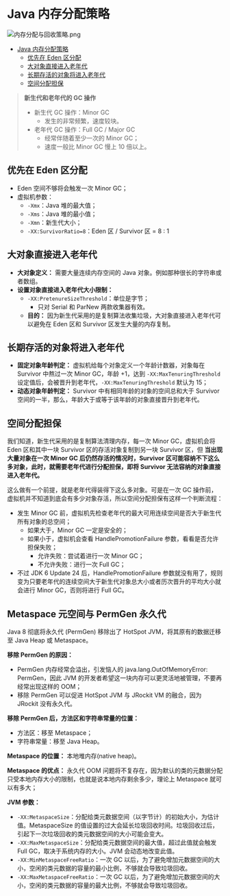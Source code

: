 # Java 内存分配策略

![内存分配与回收策略.png](https://assets.ng-tech.icu/book/understanding-the-jvm/内存分配与回收策略.png)

<!-- TOC -->

- [Java 内存分配策略](#java-内存分配策略)
  - [优先在 Eden 区分配](#优先在-eden-区分配)
  - [大对象直接进入老年代](#大对象直接进入老年代)
  - [长期存活的对象将进入老年代](#长期存活的对象将进入老年代)
  - [空间分配担保](#空间分配担保)

<!-- /TOC -->

> **新生代和老年代的 GC 操作**
>
> - 新生代 GC 操作：Minor GC
>   - 发生的非常频繁，速度较块。
> - 老年代 GC 操作：Full GC / Major GC
>   - 经常伴随着至少一次的 Minor GC；
>   - 速度一般比 Minor GC 慢上 10 倍以上。

## 优先在 Eden 区分配

- Eden 空间不够将会触发一次 Minor GC；
- 虚拟机参数：
  - `-Xmx`：Java 堆的最大值；
  - `-Xms`：Java 堆的最小值；
  - `-Xmn`：新生代大小；
  - `-XX:SurvivorRatio=8`：Eden 区 / Survivor 区 = 8 : 1

## 大对象直接进入老年代

- **大对象定义：** 需要大量连续内存空间的 Java 对象。例如那种很长的字符串或者数组。
- **设置对象直接进入老年代大小限制：**
  - `-XX:PretenureSizeThreshold`：单位是字节；
    - 只对 Serial 和 ParNew 两款收集器有效。
  - **目的：** 因为新生代采用的是复制算法收集垃圾，大对象直接进入老年代可以避免在 Eden 区和 Survivor 区发生大量的内存复制。

## 长期存活的对象将进入老年代

- **固定对象年龄判定：** 虚拟机给每个对象定义一个年龄计数器，对象每在 Survivor 中熬过一次 Minor GC，年龄 +1，达到 `-XX:MaxTenuringThreshold` 设定值后，会被晋升到老年代，`-XX:MaxTenuringThreshold` 默认为 15；
- **动态对象年龄判定：** Survivor 中有相同年龄的对象的空间总和大于 Survivor 空间的一半，那么，年龄大于或等于该年龄的对象直接晋升到老年代。

## 空间分配担保

我们知道，新生代采用的是复制算法清理内存，每一次 Minor GC，虚拟机会将 Eden 区和其中一块 Survivor 区的存活对象复制到另一块 Survivor 区，但 **当出现大量对象在一次 Minor GC 后仍然存活的情况时，Survivor 区可能容纳不下这么多对象，此时，就需要老年代进行分配担保，即将 Survivor 无法容纳的对象直接进入老年代。**

这么做有一个前提，就是老年代得装得下这么多对象。可是在一次 GC 操作前，虚拟机并不知道到底会有多少对象存活，所以空间分配担保有这样一个判断流程：

- 发生 Minor GC 前，虚拟机先检查老年代的最大可用连续空间是否大于新生代所有对象的总空间；
  - 如果大于，Minor GC 一定是安全的；
  - 如果小于，虚拟机会查看 HandlePromotionFailure 参数，看看是否允许担保失败；
    - 允许失败：尝试着进行一次 Minor GC；
    - 不允许失败：进行一次 Full GC；
- 不过 JDK 6 Update 24 后，HandlePromotionFailure 参数就没有用了，规则变为只要老年代的连续空间大于新生代对象总大小或者历次晋升的平均大小就会进行 Minor GC，否则将进行 Full GC。

## Metaspace 元空间与 PermGen 永久代

Java 8 彻底将永久代 (PermGen) 移除出了 HotSpot JVM，将其原有的数据迁移至 Java Heap 或 Metaspace。

**移除 PermGen 的原因：**

- PermGen 内存经常会溢出，引发恼人的 java.lang.OutOfMemoryError: PermGen，因此 JVM 的开发者希望这一块内存可以更灵活地被管理，不要再经常出现这样的 OOM；
- 移除 PermGen 可以促进 HotSpot JVM 与 JRockit VM 的融合，因为 JRockit 没有永久代。

**移除 PermGen 后，方法区和字符串常量的位置：**

- 方法区：移至 Metaspace；
- 字符串常量：移至 Java Heap。

**Metaspace 的位置：** 本地堆内存(native heap)。

**Metaspace 的优点：** 永久代 OOM 问题将不复存在，因为默认的类的元数据分配只受本地内存大小的限制，也就是说本地内存剩余多少，理论上 Metaspace 就可以有多大；

**JVM 参数：**

- `-XX:MetaspaceSize`：分配给类元数据空间（以字节计）的初始大小，为估计值。MetaspaceSize 的值设置的过大会延长垃圾回收时间。垃圾回收过后，引起下一次垃圾回收的类元数据空间的大小可能会变大。
- `-XX:MaxMetaspaceSize`：分配给类元数据空间的最大值，超过此值就会触发 Full GC，取决于系统内存的大小。JVM 会动态地改变此值。
- `-XX:MinMetaspaceFreeRatio`：一次 GC 以后，为了避免增加元数据空间的大小，空闲的类元数据的容量的最小比例，不够就会导致垃圾回收。
- `-XX:MaxMetaspaceFreeRatio`：一次 GC 以后，为了避免增加元数据空间的大小，空闲的类元数据的容量的最大比例，不够就会导致垃圾回收。

